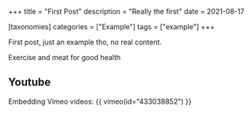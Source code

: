 +++
title = "First Post"
description = "Really the first"
date = 2021-08-17

[taxonomies]
categories = ["Example"]
tags = ["example"]
+++


First post, just an example tho, no real content.

<!-- more -->

Exercise and meat for good health

## Youtube

Embedding Vimeo videos:
{{ vimeo(id="433038852") }}